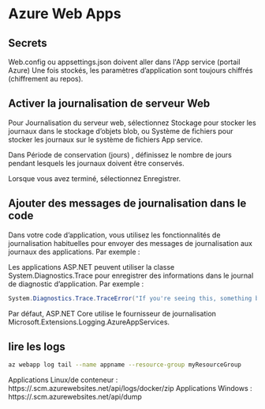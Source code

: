 # Azure Web Apps

## Secrets

Web.config ou appsettings.json doivent aller dans l'App service (portail Azure)
Une fois stockés, les paramètres d’application sont toujours chiffrés (chiffrement au repos).

## Activer la journalisation de serveur Web

Pour Journalisation du serveur web, sélectionnez Stockage pour stocker les journaux dans le stockage d’objets blob, ou Système de fichiers pour stocker les journaux sur le système de fichiers App service.

Dans Période de conservation (jours) , définissez le nombre de jours pendant lesquels les journaux doivent être conservés.

Lorsque vous avez terminé, sélectionnez Enregistrer.

## Ajouter des messages de journalisation dans le code

Dans votre code d’application, vous utilisez les fonctionnalités de journalisation habituelles pour envoyer des messages de journalisation aux journaux des applications. Par exemple :

Les applications ASP.NET peuvent utiliser la classe System.Diagnostics.Trace pour enregistrer des informations dans le journal de diagnostic d’application. Par exemple :

```C#
System.Diagnostics.Trace.TraceError("If you're seeing this, something bad happened");
```
Par défaut, ASP.NET Core utilise le fournisseur de journalisation Microsoft.Extensions.Logging.AzureAppServices.

## lire les logs

```Bash
az webapp log tail --name appname --resource-group myResourceGroup
```
Applications Linux/de conteneur : https://<app-name>.scm.azurewebsites.net/api/logs/docker/zip
Applications Windows : https://<app-name>.scm.azurewebsites.net/api/dump


